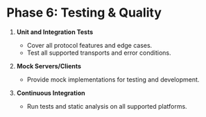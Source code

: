 # Phase 6: Testing & Quality

1. **Unit and Integration Tests**
   - Cover all protocol features and edge cases.
   - Test all supported transports and error conditions.

2. **Mock Servers/Clients**
   - Provide mock implementations for testing and development.

3. **Continuous Integration**
   - Run tests and static analysis on all supported platforms. 